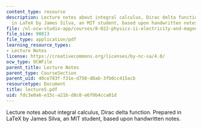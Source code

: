 ```yaml
---
content_type: resource
description: Lecture notes about integral calculus, Dirac delta function. Prepared
  in LaTeX by James Silva, an MIT student, based upon handwritten notes.
file: /ol-ocw-studio-app/courses/8-022-physics-ii-electricity-and-magnetism-fall-2006/fdc3e0a6e15ca21bd8c0e6f0b4cca01d_lecture5.pdf
file_size: 90813
file_type: application/pdf
learning_resource_types:
- Lecture Notes
license: https://creativecommons.org/licenses/by-nc-sa/4.0/
ocw_type: OCWFile
parent_title: Lecture Notes
parent_type: CourseSection
parent_uid: 40ce783f-f31e-d750-d8ab-3fb0cc415acb
resourcetype: Document
title: lecture5.pdf
uid: fdc3e0a6-e15c-a21b-d8c0-e6f0b4cca01d
---
```

Lecture notes about integral calculus, Dirac delta function. Prepared in LaTeX by James Silva, an MIT student, based upon handwritten notes.